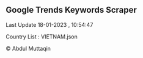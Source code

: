 

## Google Trends Keywords Scraper 
 
Last Update 18-01-2023 , 10:54:47

Country List :
VIETNAM.json



© Abdul Muttaqin 
